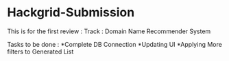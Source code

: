 # Hackgrid-Submission
This is for the first review :
Track : Domain Name Recommender System

Tasks to be done : 
 *Complete DB Connection
 *Updating UI
 *Applying More filters to Generated List
